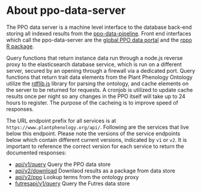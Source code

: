# About ppo-data-server

The PPO data server is a machine level interface to the database back-end storing all indexed results
from the [ppo-data-pipeline](https://github.com/biocodellc/ppo-data-pipeline).  Front end interfaces which call the ppo-data-server are the [global PPO data portal](https://github.com/biocodellc/ppo-data-interface) and the [rppo R package](https://github.com/biocodellc/rppo).

Query functions that return instance data run through a node.js reverse proxy to the elasticsearch database service, which is run
on a different server, secured by an opening through a firewall via a dedicated port.  Query functions that return trait data elements from the Plant Phenology Ontology utilize the [rdflib.js](https://github.com/linkeddata/rdflib.js/) library for parsing the ontology, and cache elements on the server to be returned for requests.  A cronjob is utilized to update cache results once per night so any changes in the PPO itself will take up to 24 hours to register.  The purpose of the cacheing is to improve speed of responses.

The URL endpoint prefix for all services is at `https://www.plantphenology.org/api/`.  Following are the services that live below this endpoint.  Please note the versions of the service endpoints below which contain different current versions, indicated by `v1` or `v2`.  It is important to reference the correct version for each service to return the documented responses:

  *  [api/v1/query](docs/es_proxy.md) Query the PPO data store 
  *  [api/v2/download](docs/download_proxy.md) Downlaod results as a package from data store
  *  [api/v2/ppo](docs/ontology_proxy.md)  Lookup terms from the ontology proxy
  *  [futresapi/v1/query](docs/es_futres_proxy.md) Query the Futres data store 

